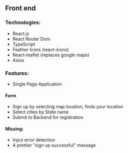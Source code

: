 ## Front end

### Technologies:

- React.js
- React Router Dom
- TypeScript
- Feather Icons (react-icons)
- React-leaflet (replaces google maps)
- Axios

### Features:

- Single Page Application

#### Form
- Sign up by selecting map location, finds your location
- Select cities by State name
- Submit to Backend for registration

#### Missing:

- Input error detection
- A prettier "sign up successful" message